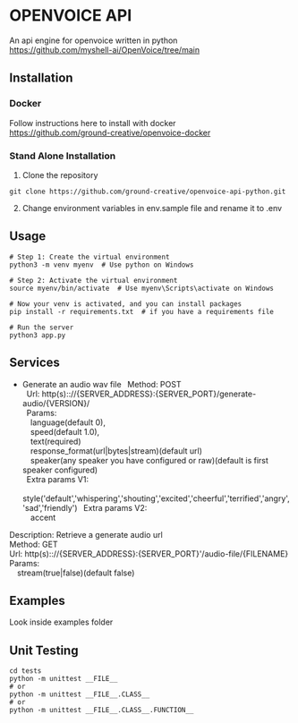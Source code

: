 # OPENVOICE API

An api engine for openvoice written in python<br />
https://github.com/myshell-ai/OpenVoice/tree/main

## Installation

### Docker

Follow instructions here to install with docker<br /> 
https://github.com/ground-creative/openvoice-docker

### Stand Alone Installation

1) Clone the repository
```
git clone https://github.com/ground-creative/openvoice-api-python.git
```

2) Change environment variables in env.sample file and rename it to .env

## Usage

```
# Step 1: Create the virtual environment
python3 -m venv myenv  # Use python on Windows

# Step 2: Activate the virtual environment
source myenv/bin/activate  # Use myenv\Scripts\activate on Windows

# Now your venv is activated, and you can install packages
pip install -r requirements.txt  # if you have a requirements file

# Run the server
python3 app.py
```

## Services
- Generate an audio wav file
&ensp;Method: POST <br />
&ensp;Url: http(s):://{SERVER_ADDRESS}:{SERVER_PORT}/generate-audio/{VERSION}/<br />
&ensp;Params:<br />
&emsp;language(default 0),<br />
&emsp;speed(default 1.0),<br /> 
&emsp;text(required)<br /> 
&emsp;response_format(url|bytes|stream)(default url)<br /> 
&emsp;speaker(any speaker you have configured or raw)(default is first speaker configured)<br />
&ensp;Extra params V1:<br /> 
&emsp;style('default','whispering','shouting','excited','cheerful','terrified','angry','sad','friendly')
&ensp;Extra params V2:<br /> 
&emsp;accent<br />

Description: Retrieve a generate audio url<br />
Method: GET<br />
Url: http(s):://{SERVER_ADDRESS}:{SERVER_PORT}'/audio-file/{FILENAME}<br />
Params:<br /> 
&emsp;stream(true|false)(default false)

## Examples

Look inside examples folder

## Unit Testing

```
cd tests
python -m unittest __FILE__
# or
python -m unittest __FILE__.CLASS__
# or
python -m unittest __FILE__.CLASS__.FUNCTION__
```

